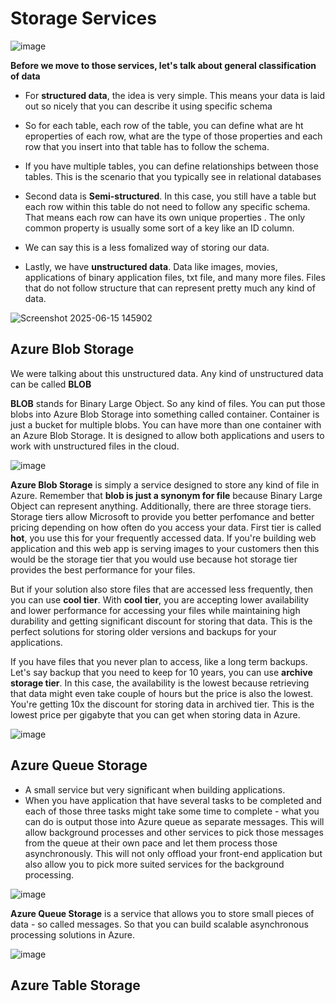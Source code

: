 # Storage Services

![image](https://github.com/user-attachments/assets/ca902d0f-8544-411b-86c3-30f0ccf43b6a)


**Before we move to those services, let's talk about general classification of data**
- For **structured data**, the idea is very simple. This means your data is laid out so nicely that you can describe it using specific schema
- So for each table, each row of the table, you can define what are ht eproperties of each row, what are the type of those properties and each row that you insert into that table has to follow the schema.
- If you have multiple tables, you can define relationships between those tables. This is the scenario that you typically see in relational databases

- Second data is **Semi-structured**. In this case, you still have a table but each row within this table do not need to follow any specific schema. That means each row can have its own unique properties . The only common property is usually some sort of a key like an ID column.
- We can say this is a less fomalized way of storing our data.

- Lastly, we have **unstructured data**. Data like images, movies, applications of binary application files, txt file, and many more files. Files that do not follow structure that can represent pretty much any kind of data.


![Screenshot 2025-06-15 145902](https://github.com/user-attachments/assets/ffed9952-f55a-4860-91b9-0f0166cb2db6)



## Azure Blob Storage

We were talking about this unstructured data. Any kind of unstructured data can be called **BLOB**

**BLOB** stands for Binary Large Object. So any kind of files. You can put those blobs into Azure Blob Storage into something called container. Container is just a bucket for multiple blobs. You can have more than one container with an Azure Blob Storage. It is designed to allow both applications and users to work with unstructured files in the cloud.

![image](https://github.com/user-attachments/assets/7207b9c0-7f6f-4449-b4a2-f845d28915b4)


**Azure Blob Storage** is simply a service designed to store any kind of file in Azure. Remember that **blob is just a synonym for file** because Binary Large Object can represent anything. Additionally, there are three storage tiers. Storage tiers allow Microsoft to provide you better perfomance and better pricing depending on how often do you access your data. First tier is called **hot**, you use this for your frequently accessed data. If you're building web application and this web app is serving images to your customers then this would be the storage tier that you would use because hot storage tier provides the best performance for your files. 

But if your solution also store files that are accessed less frequently, then you can use **cool tier**. With **cool tier**, you are accepting lower availability and lower performance for accessing your files while maintaining high durability and getting significant discount for storing that data. This is the perfect solutions for storing older versions and backups for your applications.

If you have files that you never plan to access, like a long term backups. Let's say backup that you need to keep for 10 years, you can use **archive storage tier**. In this case, the availability is the lowest because retrieving that data might even take couple of hours but the price is also the lowest. You're getting 10x the discount for storing data in archived tier. This is the lowest price per gigabyte that you can get when storing data in Azure.

![image](https://github.com/user-attachments/assets/c14ebd3f-74c5-42cd-86fc-588c7f29fe56)


## Azure Queue Storage

- A small service but very significant when building applications.
- When you have application that have several tasks to be completed and each of those three tasks might take some time to complete - what you can do is output those into Azure queue as separate messages. This will allow background processes and other services to pick those messages from the queue at their own pace and let them process those asynchronously. This will not only offload your front-end application but also allow you to pick more suited services for the background processing.

![image](https://github.com/user-attachments/assets/9a5f20f5-0154-4094-8695-53bc4fb6e140)

**Azure Queue Storage** is a service that allows you to store small pieces of data - so called messages. So that you can build scalable asynchronous processing solutions in Azure.


![image](https://github.com/user-attachments/assets/34655ab6-c599-43ea-9e42-b7fba5553986)


## Azure Table Storage
  
 
